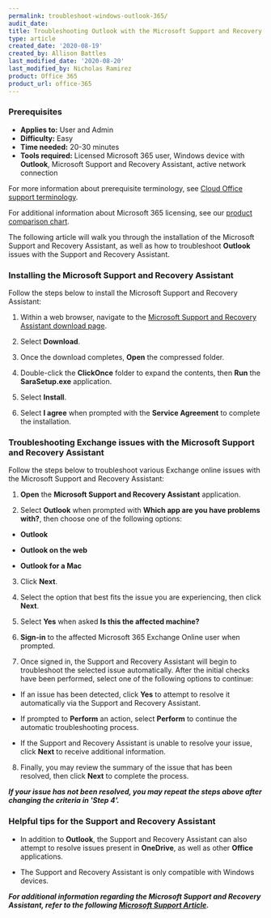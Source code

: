 ```yaml
---
permalink: troubleshoot-windows-outlook-365/
audit_date:
title: Troubleshooting Outlook with the Microsoft Support and Recovery Assistant
type: article
created_date: '2020-08-19'
created_by: Allison Battles
last_modified_date: '2020-08-20'
last_modified_by: Nicholas Ramirez
product: Office 365
product_url: office-365
---
```



### Prerequisites 

- **Applies to:** User and Admin
- **Difficulty:** Easy
- **Time needed:** 20-30 minutes
- **Tools required:** Licensed Microsoft 365 user, Windows device with **Outlook**, Microsoft Support and Recovery Assistant, active network connection

For more information about prerequisite terminology, see [Cloud Office support terminology](/how-to/cloud-office-support-terminology).

For additional information about Microsoft 365 licensing, see our [product comparison chart](https://www.rackspace.com/sites/default/files/2020-06/Rackspace-Data-Sheet-Microsoft-365-Plans-and-Pricing-Sheet-CLO-TSK-1487.pdf).


The following article will walk you through the installation of the Microsoft Support and Recovery Assistant, as well as how to troubleshoot **Outlook** issues with the Support and Recovery Assistant.


### Installing the Microsoft Support and Recovery Assistant


Follow the steps below to install the Microsoft Support and Recovery Assistant:

1. Within a web browser, navigate to the [Microsoft Support and Recovery Assistant download page](https://www.microsoft.com/en-us/download/100607).

2. Select **Download**.

3. Once the download completes, **Open** the compressed folder.

4. Double-click the **ClickOnce** folder to expand the contents, then **Run** the **SaraSetup.exe** application.

5. Select **Install**.

6. Select **I agree** when prompted with the **Service Agreement** to complete the installation.


### Troubleshooting Exchange issues with the Microsoft Support and Recovery Assistant


Follow the steps below to troubleshoot various Exchange online issues with the Microsoft Support and Recovery Assistant:

1. **Open** the **Microsoft Support and Recovery Assistant** application.

2. Select **Outlook** when prompted with **Which app are you have problems with?**, then choose one of the following options:

- **Outlook**

- **Outlook on the web**

- **Outlook for a Mac**

3. Click **Next**.

4. Select the option that best fits the issue you are experiencing, then click **Next**.

5. Select **Yes** when asked **Is this the affected machine?**

6. **Sign-in** to the affected Microsoft 365 Exchange Online user when prompted.

7. Once signed in, the Support and Recovery Assistant will begin to troubleshoot the selected issue automatically. After the initial checks have been performed, select one of the following options to continue:

- If an issue has been detected, click **Yes** to attempt to resolve it automatically via the Support and Recovery Assistant.

- If prompted to **Perform** an action, select **Perform** to continue the automatic troubleshooting process.

- If the Support and Recovery Assistant is unable to resolve your issue, click **Next** to receive additional information.

8. Finally, you may review the summary of the issue that has been resolved, then click **Next** to complete the process.


***If your issue has not been resolved, you may repeat the steps above after changing the criteria in 'Step 4'.***


### Helpful tips for the Support and Recovery Assistant


- In addition to **Outlook**, the Support and Recovery Assistant can also attempt to resolve issues present in **OneDrive**, as well as other **Office** applications.

- The Support and Recovery Assistant is only compatible with Windows devices.

***For additional information regarding the Microsoft Support and Recovery Assistant, refer to the following [Microsoft Support Article](https://support.microsoft.com/en-us/office/about-the-microsoft-support-and-recovery-assistant-e90bb691-c2a7-4697-a94f-88836856c72f).***
